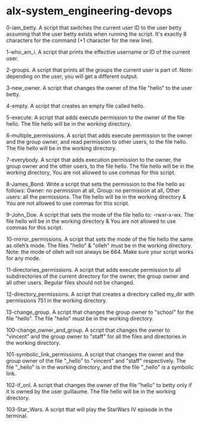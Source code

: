 # alx-system_engineering-devops

0-iam_betty. A script that switches the current user ID to the user betty assuming that the user betty exists when running the script. It's exactly 8 characters for the command (+1 character for the new line).

1-who_am_i. A script that prints the effective username or ID of the current user.

2-groups. A script that prints all the groups the current user is part of. Note: depending on the user, you will get a different output.

3-new_owner. A script that changes the owner of the file "hello" to the user betty. 

4-empty. A script that creates an empty file called hello. 

5-execute. A script that adds execute permission to the owner of the file hello. The file hello will be in the working directory. 

6-multiple_permissions. A script that adds execute permission to the owner and the group owner, and read permission to other users, to the file hello. The file hello will be in the working directory.

7-everybody. A script that adds execution permission to the owner, the group owner and the other users, to the file hello. The file hello will be in the working directory, You are not allowed to use commas for this script. 

8-James_Bond. Write a script that sets the permission to the file hello as follows: Owner: no permission at all, Group: no permission at all, Other users: all the permissions. The file hello will be in the working directory & You are not allowed to use commas for this script.

9-John_Doe. A script that sets the mode of the file hello to: -rwxr-x-wx. The file hello will be in the working directory & You are not allowed to use commas for this script.

10-mirror_permissions. A script that sets the mode of the file hello the same as olleh’s mode. The files "hello" & "olleh" must be in the working directory. Note: the mode of olleh will not always be 664. Make sure your script works for any mode.

11-directories_permissions. A script that adds execute permission to all subdirectories of the current directory for the owner, the group owner and all other users. Regular files should not be changed. 

12-directory_permissions. A script that creates a directory called my_dir with permissions 751 in the working directory. 

13-change_group. A script that changes the group owner to "school" for the file "hello". The file "hello" must be in the working directory.

100-change_owner_and_group. A script that changes the owner to "vincent" and the group owner to "staff" for all the files and directories in the working directory. 

101-symbolic_link_permissions. A script that changes the owner and the group owner of the file "_hello" to "vincent" and "staff" respectively. The file "_hello" is in the working directory, and the the file "_hello" is a symbolic link.

102-if_onl. A script that changes the owner of the file "hello" to betty only if it is owned by the user guillaume. The file hello will be in the working directory.

103-Star_Wars. A script that will play the StarWars IV episode in the terminal.






